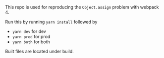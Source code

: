 This repo is used for reproducing the `Object.assign` problem with webpack 4.

Run this by running `yarn install` followed by
- `yarn dev` for dev
- `yarn prod` for prod
- `yarn both` for both

Built files are located under build.
